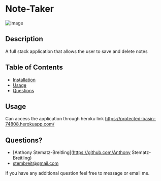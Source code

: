 # Note-Taker 
![image](https://user-images.githubusercontent.com/64037800/91503349-d7fef880-e88f-11ea-9151-e19495d6149c.png)

       
## Description
A full stack application that allows the user to save and delete notes

## Table of Contents
 * [Installation](#installation)
 * [Usage](#usage)
 * [Questions](#questions)
       
## Usage
 Can access the application through heroku link
 https://protected-basin-74808.herokuapp.com/

        
## Questions?
* [Anthony Stematz-Breitling](https://github.com/Anthony Stematz-Breitling)
* stembreit@gmail.com
        
 If you have any additional question feel free to message or email me.
